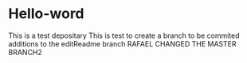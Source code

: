 # Hello-word
This is a test depositary
This is test to create a branch to be commited 
additions to the editReadme branch RAFAEL CHANGED THE MASTER BRANCH2
